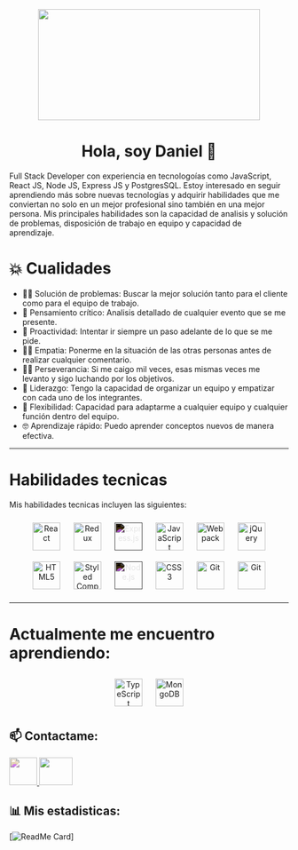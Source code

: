 
<div id="header" align="center">
  <img src="https://www.wingstechsolutions.com/wp-content/uploads/2022/03/full-stack-development.gif" width="400" height="200">
</div>

<h1 align="center">Hola, soy Daniel 👋</h1>

Full Stack Developer con experiencia en tecnologoías como JavaScript, React JS, Node JS, Express JS y PostgresSQL. Estoy interesado en seguir aprendiendo más sobre nuevas tecnologías y adquirir habilidades que me conviertan no solo en un mejor profesional sino también en una mejor persona.
Mis principales habilidades son la capacidad de analisis y solución de problemas, disposición de trabajo en equipo y capacidad de aprendizaje.



# 💥 Cualidades

- 🕵️‍♂️ Solución de problemas: Buscar la mejor solución tanto para el cliente como para el equipo de trabajo.
- 💬 Pensamiento crítico: Analisis detallado de cualquier evento que se me presente.
- 🏃 Proactividad: Intentar ir siempre un paso adelante de lo que se me pide.
- 👨‍🦯 Empatia: Ponerme en la situación de las otras personas antes de realizar cualquier comentario.
- 🏋️‍♂️ Perseverancia: Si me caigo mil veces, esas mismas veces me levanto y sigo luchando por los objetivos.
- 📢 Liderazgo: Tengo la capacidad de organizar un equipo y empatizar con cada uno de los integrantes.
- 🚴 Flexibilidad: Capacidad para adaptarme a cualquier equipo y cualquier función dentro del equipo.
- 🤓 Aprendizaje rápido: Puedo aprender conceptos nuevos de manera efectiva.


---

# Habilidades tecnicas

Mis habilidades tecnicas incluyen las siguientes:

<div align="center">  
<a href="https://reactjs.org/" target="_blank"><img style="margin: 10px" src="https://profilinator.rishav.dev/skills-assets/react-original-wordmark.svg" alt="React" height="50" /></a>  
<a href="https://redux.js.org/" target="_blank"><img style="margin: 10px" src="https://profilinator.rishav.dev/skills-assets/redux-original.svg" alt="Redux" height="50" /></a> 
  <a href="https://expressjs.com/" target="_blank"><img style="margin: 10px; filter: invert(100%)" src="https://profilinator.rishav.dev/skills-assets/express-original-wordmark.svg" alt="Express.js" height="50" /></a>
<a href="https://www.javascript.com/" target="_blank"><img style="margin: 10px" src="https://profilinator.rishav.dev/skills-assets/javascript-original.svg" alt="JavaScript" height="50" /></a>   
<a href="https://webpack.js.org/" target="_blank"><img style="margin: 10px" src="https://profilinator.rishav.dev/skills-assets/webpack-original.svg" alt="Webpack" height="50" /></a>  
<a href="https://jquery.com/" target="_blank"><img style="margin: 10px" src="https://profilinator.rishav.dev/skills-assets/jquery.png" alt="jQuery" height="50" /></a>  
<a href="https://en.wikipedia.org/wiki/HTML5" target="_blank"><img style="margin: 10px" src="https://profilinator.rishav.dev/skills-assets/html5-original-wordmark.svg" alt="HTML5" height="50" /></a>  
<a href="https://styled-components.com/" target="_blank"><img style="margin: 10px" src="https://profilinator.rishav.dev/skills-assets/styled-components.png" alt="Styled Components" height="50" /></a>   
<a href="https://nodejs.org/" target="_blank"><img style="margin: 10px; filter: invert(100%)" src="https://profilinator.rishav.dev/skills-assets/nodejs-original-wordmark.svg" alt="Node.js" height="50" /></a>
  <a href="https://www.w3schools.com/css/" target="_blank"><img style="margin: 10px" src="https://profilinator.rishav.dev/skills-assets/css3-original-wordmark.svg" alt="CSS3" height="50" /></a>
<a href="https://github.com/" target="_blank"><img style="margin: 10px" src="https://profilinator.rishav.dev/skills-assets/git-scm-icon.svg" alt="Git" height="50" /></a>  
<a href="https://github.com/" target="_blank"><img style="margin: 10px" src="https://w7.pngwing.com/pngs/441/460/png-transparent-postgresql-plain-wordmark-logo-icon.png" alt="Git" height="50" /></a> 

</div>  

------------------------
  
 
  
  # Actualmente me encuentro aprendiendo:
   
<div align="center"> 
 <a href="https://www.typescriptlang.org/" target="_blank"><img style="margin: 10px" src="https://profilinator.rishav.dev/skills-assets/typescript-original.svg" alt="TypeScript" height="50" /></a>   
 <a href="https://www.mongodb.com/" target="_blank"><img style="margin: 10px" src="https://profilinator.rishav.dev/skills-assets/mongodb-original-wordmark.svg" alt="MongoDB" height="50" /></a>  
 
  
  </div>
  
## 📫 Contactame:
  
  <a href="https://www.linkedin.com/in/daniel-martinez-cabrera-0b6294109/">
 <img src="https://cdn4.iconfinder.com/data/icons/social-messaging-ui-color-shapes-2-free/128/social-linkedin-square2-512.png" style="filter: hue-rotate(180deg); height:50px; width:50px;">
</a>

<a href="mailto:danielmartinezcabrera@hotmail.com">
  <img src="https://freepngimg.com/save/70676-hotmail-outlook-outlook.com-microsoft-email-png-download-free/512x512" height="50" width="60">
</a>


## 📊 Mis estadisticas:

[![ReadMe Card](https://github-readme-stats.vercel.app/api?username=dmc2m4&show_icons=true&theme=radical)]
